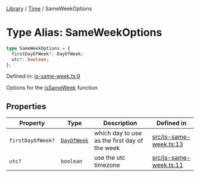 <!-- markdownlint-disable -->
<!-- cspell: disable -->
[Library](../index.md) / [Time](./index.md) / SameWeekOptions

# Type Alias: SameWeekOptions

```ts
type SameWeekOptions = {
  firstDayOfWeek?: DayOfWeek;
  utc?: boolean;
};
```

Defined in: [is-same-week.ts:9](https://github.com/technobuddha/library/blob/main/src/is-same-week.ts#L9)

Options for the [isSameWeek](isSameWeek.md) function

## Properties

| Property | Type | Description | Defined in |
| ------ | ------ | ------ | ------ |
| <a id="firstdayofweek"></a> `firstDayOfWeek?` | [`DayOfWeek`](DayOfWeek.md) | which day to use as the first day of the week | [src/is-same-week.ts:13](https://github.com/technobuddha/library/blob/main/src/is-same-week.ts#L13) |
| <a id="utc"></a> `utc?` | `boolean` | use the utc timezone | [src/is-same-week.ts:11](https://github.com/technobuddha/library/blob/main/src/is-same-week.ts#L11) |

